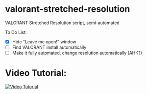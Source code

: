 # valorant-stretched-resolution
VALORANT Stretched Resolution script, semi-automated

To Do List:
- [x] Hide "Leave me open!" window
- [ ] Find VALORANT install automatically
- [ ] Make it fully automated, change resolution automatically (AHK?)

# Video Tutorial:
[![Video Tutorial](https://img.youtube.com/vi/i50RRCxc4t0/0.jpg)](https://www.youtube.com/watch?v=i50RRCxc4t0)
